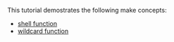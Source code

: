 This tutorial demostrates the following make concepts:
* [shell function](./exp4/makefile)
* [wildcard function](./exp5/makefile)
